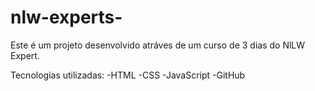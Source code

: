 # nlw-experts-
Este é um projeto desenvolvido atráves de um curso de 3 dias do NlLW Expert. 

Tecnologias utilizadas:
-HTML
-CSS
-JavaScript
-GitHub